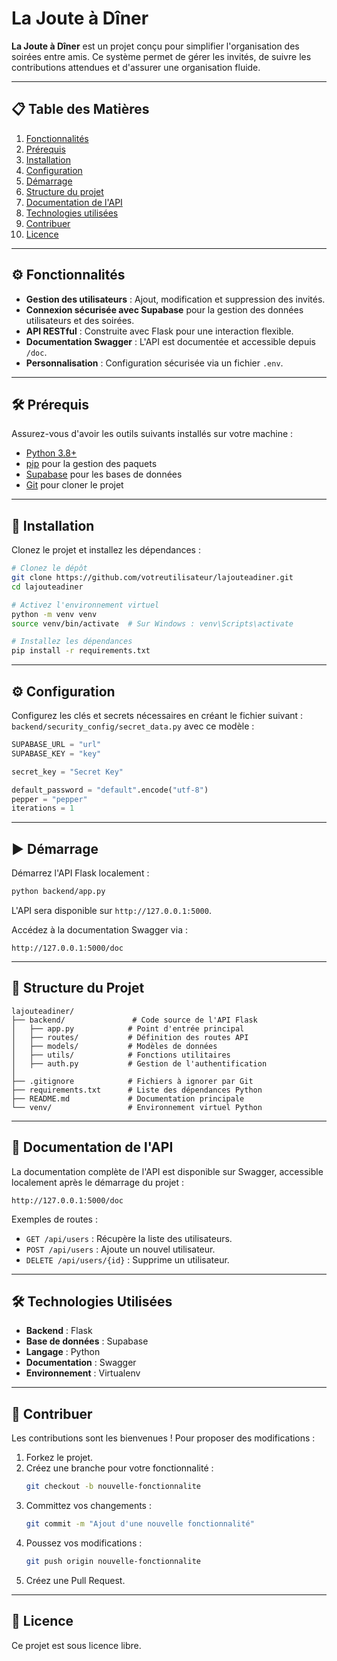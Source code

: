 # La Joute à Dîner

**La Joute à Dîner** est un projet conçu pour simplifier l'organisation des soirées entre amis. Ce système permet de gérer les invités, de suivre les contributions attendues et d'assurer une organisation fluide.

---

## 📋 Table des Matières
1. [Fonctionnalités](#fonctionnalites)
2. [Prérequis](#prerequis)
3. [Installation](#installation)
4. [Configuration](#configuration)
5. [Démarrage](#demarrage)
6. [Structure du projet](#structure-du-projet)
7. [Documentation de l'API](#documentation-de-lapi)
8. [Technologies utilisées](#technologies-utilisees)
9. [Contribuer](#contribuer)
10. [Licence](#licence)

---

## ⚙️ Fonctionnalités

- **Gestion des utilisateurs** : Ajout, modification et suppression des invités.
- **Connexion sécurisée avec Supabase** pour la gestion des données utilisateurs et des soirées.
- **API RESTful** : Construite avec Flask pour une interaction flexible.
- **Documentation Swagger** : L'API est documentée et accessible depuis `/doc`.
- **Personnalisation** : Configuration sécurisée via un fichier `.env`.

---

## 🛠️ Prérequis

Assurez-vous d'avoir les outils suivants installés sur votre machine :

- [Python 3.8+](https://www.python.org/)
- [pip](https://pip.pypa.io/en/stable/) pour la gestion des paquets
- [Supabase](https://supabase.io/) pour les bases de données
- [Git](https://git-scm.com/) pour cloner le projet

---

## 🚀 Installation

Clonez le projet et installez les dépendances :

```bash
# Clonez le dépôt
git clone https://github.com/votreutilisateur/lajouteadiner.git
cd lajouteadiner

# Activez l'environnement virtuel
python -m venv venv
source venv/bin/activate  # Sur Windows : venv\Scripts\activate

# Installez les dépendances
pip install -r requirements.txt
```

---

## ⚙️ Configuration

Configurez les clés et secrets nécessaires en créant le fichier suivant :
`backend/security_config/secret_data.py`
avec ce modèle :

```python
SUPABASE_URL = "url"
SUPABASE_KEY = "key"

secret_key = "Secret Key"

default_password = "default".encode("utf-8")
pepper = "pepper"
iterations = 1
```

---

## ▶️ Démarrage

Démarrez l'API Flask localement :

```bash
python backend/app.py
```

L'API sera disponible sur `http://127.0.0.1:5000`.

Accédez à la documentation Swagger via :

```
http://127.0.0.1:5000/doc
```

---

## 📂 Structure du Projet

```plaintext
lajouteadiner/
├── backend/               # Code source de l'API Flask
│   ├── app.py            # Point d'entrée principal
│   ├── routes/           # Définition des routes API
│   ├── models/           # Modèles de données
│   ├── utils/            # Fonctions utilitaires
│   ├── auth.py           # Gestion de l'authentification
│
├── .gitignore            # Fichiers à ignorer par Git
├── requirements.txt      # Liste des dépendances Python
├── README.md             # Documentation principale
└── venv/                 # Environnement virtuel Python
```

---

## 📜 Documentation de l'API

La documentation complète de l'API est disponible sur Swagger, accessible localement après le démarrage du projet :

```plaintext
http://127.0.0.1:5000/doc
```

Exemples de routes :
- `GET /api/users` : Récupère la liste des utilisateurs.
- `POST /api/users` : Ajoute un nouvel utilisateur.
- `DELETE /api/users/{id}` : Supprime un utilisateur.

---

## 🛠️ Technologies Utilisées

- **Backend** : Flask
- **Base de données** : Supabase
- **Langage** : Python
- **Documentation** : Swagger
- **Environnement** : Virtualenv

---

## 🤝 Contribuer

Les contributions sont les bienvenues ! Pour proposer des modifications :

1. Forkez le projet.
2. Créez une branche pour votre fonctionnalité :
   ```bash
   git checkout -b nouvelle-fonctionnalite
   ```
3. Committez vos changements :
   ```bash
   git commit -m "Ajout d'une nouvelle fonctionnalité"
   ```
4. Poussez vos modifications :
   ```bash
   git push origin nouvelle-fonctionnalite
   ```
5. Créez une Pull Request.

---

## 📄 Licence

Ce projet est sous licence libre.
